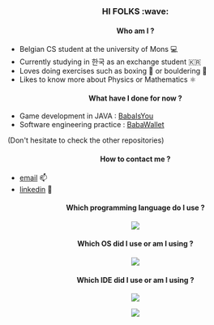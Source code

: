 

<h3 align="center">
<b> HI FOLKS :wave: </b>
</h3>

<h4 align="center">
Who am I ?
</h4>

- Belgian CS student at the university of Mons 💻
- Currently studying in 한국 as an exchange student 🇰🇷
- Loves doing exercises such as boxing 🥊 or bouldering 🧗
- Likes to know more about Physics or Mathematics ⚛️

<h4 align="center">
What have I done for now ?
</h4>

- Game development in JAVA : [BabaIsYou](https://github.com/EliotBD03/BabaIsYou.git)
- Software engineering practice : [BabaWallet](https://github.com/EliotBD03/Projet-Gl-)

(Don't hesitate to check the other repositories)

<h4 align="center">
How to contact me ?
</h4>

- <a href="julienladeuzepro@gmail.com">email</a> 📫
- <a href="www.linkedin.com/in/julien-ladeuze">linkedin</a> 🔗


<h4 align="center">
Which programming language do I use ?
</h4>

<p align="center">
  <a href="https://skillicons.dev">
    <img src="https://skillicons.dev/icons?i=python,java,rust,vuejs,c,cpp,latex" />
  </a>
</p>

<h4 align="center">
Which OS did I use or am I using ?
</h4>

<p align="center">
  <a href="https://skillicons.dev">
    <img src="https://skillicons.dev/icons?i=ubuntu,debian,arch,apple,windows" />
  </a>
</p>

<h4 align="center">
Which IDE did I use or am I using ?
</h4>


<p align="center">
  <a href="https://skillicons.dev">
    <img src="https://skillicons.dev/icons?i=vscode,neovim,emacs" />
  </a>
</p>
<p align="center">
    <img src=https://github.com/user-attachments/assets/d3930319-1a08-4eb4-871d-9bfebb6b2665 />
</p>

